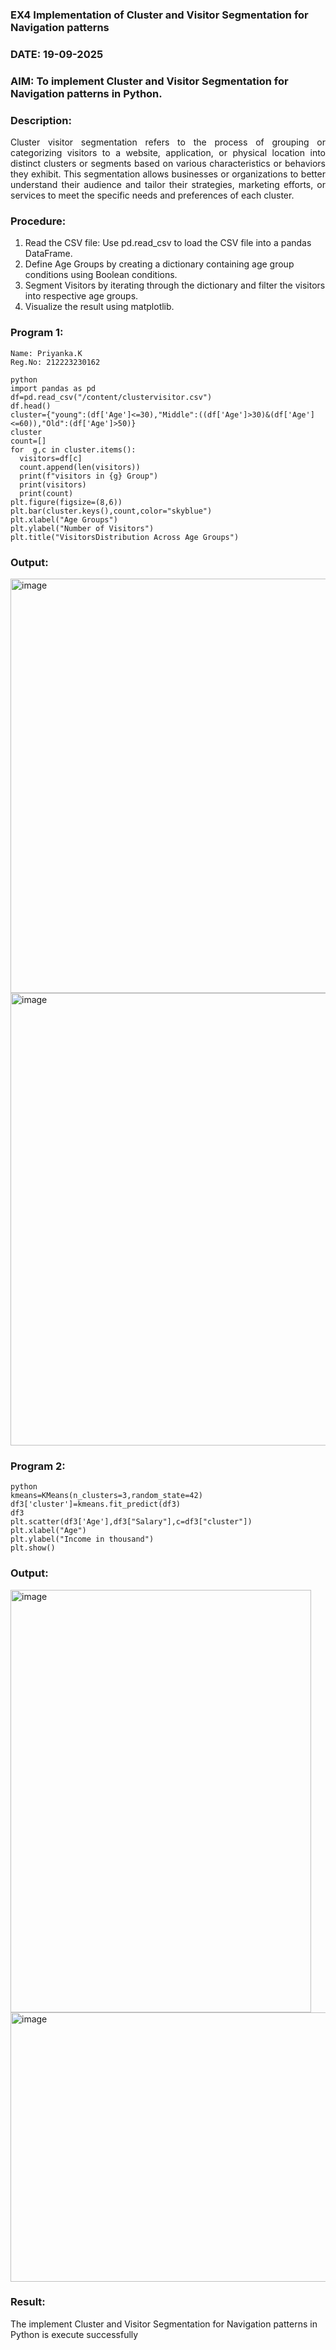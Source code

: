 ### EX4 Implementation of Cluster and Visitor Segmentation for Navigation patterns
### DATE: 19-09-2025
### AIM: To implement Cluster and Visitor Segmentation for Navigation patterns in Python.
### Description:
<div align= "justify">Cluster visitor segmentation refers to the process of grouping or categorizing visitors to a website, 
  application, or physical location into distinct clusters or segments based on various characteristics or behaviors they exhibit. 
  This segmentation allows businesses or organizations to better understand their audience and tailor their strategies, marketing efforts, 
  or services to meet the specific needs and preferences of each cluster.</div>
  
### Procedure:
1) Read the CSV file: Use pd.read_csv to load the CSV file into a pandas DataFrame.
2) Define Age Groups by creating a dictionary containing age group conditions using Boolean conditions.
3) Segment Visitors by iterating through the dictionary and filter the visitors into respective age groups.
4) Visualize the result using matplotlib.

### Program 1:
```
Name: Priyanka.K
Reg.No: 212223230162
```
```
python
import pandas as pd
df=pd.read_csv("/content/clustervisitor.csv")
df.head()
cluster={"young":(df['Age']<=30),"Middle":((df['Age']>30)&(df['Age']<=60)),"Old":(df['Age']>50)}
cluster
count=[]
for  g,c in cluster.items():
  visitors=df[c]
  count.append(len(visitors))
  print(f"visitors in {g} Group")
  print(visitors)
  print(count)
plt.figure(figsize=(8,6))
plt.bar(cluster.keys(),count,color="skyblue")
plt.xlabel("Age Groups")
plt.ylabel("Number of Visitors")
plt.title("VisitorsDistribution Across Age Groups")
```
### Output:
<img width="698" height="663" alt="image" src="https://github.com/user-attachments/assets/e190aa90-a9e5-4cfb-b819-8e829e879a72" />

<img width="1107" height="724" alt="image" src="https://github.com/user-attachments/assets/9ffc21a7-d268-467b-8ada-331e30e1b68c" />

### Program 2:

```
python
kmeans=KMeans(n_clusters=3,random_state=42)
df3['cluster']=kmeans.fit_predict(df3)
df3
plt.scatter(df3['Age'],df3["Salary"],c=df3["cluster"])
plt.xlabel("Age")
plt.ylabel("Income in thousand")
plt.show()
```
### Output:

<img width="481" height="676" alt="image" src="https://github.com/user-attachments/assets/c2d87347-bf52-489f-9d8a-73352d166906" />

<img width="754" height="431" alt="image" src="https://github.com/user-attachments/assets/28a06779-e428-4e8d-9f0c-435e055ca60a" />

### Result:
The implement Cluster and Visitor Segmentation for Navigation patterns in Python is execute successfully
